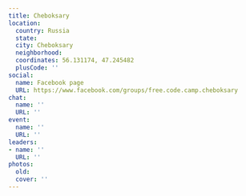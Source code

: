 ```yaml
---
title: Cheboksary
location:
  country: Russia
  state: 
  city: Cheboksary
  neighborhood: 
  coordinates: 56.131174, 47.245482
  plusCode: ''
social:
  name: Facebook page
  URL: https://www.facebook.com/groups/free.code.camp.cheboksary
chat:
  name: ''
  URL: ''
event:
  name: ''
  URL: ''
leaders:
- name: ''
  URL: ''
photos:
  old: 
  cover: ''
---
```

